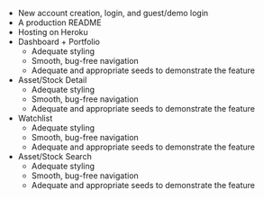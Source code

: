 * New account creation, login, and guest/demo login
* A production README
* Hosting on Heroku
* Dashboard + Portfolio
  * Adequate styling
  * Smooth, bug-free navigation
  * Adequate and appropriate seeds to demonstrate the feature
* Asset/Stock Detail
  * Adequate styling
  * Smooth, bug-free navigation
  * Adequate and appropriate seeds to demonstrate the feature
* Watchlist
  * Adequate styling
  * Smooth, bug-free navigation
  * Adequate and appropriate seeds to demonstrate the feature
* Asset/Stock Search
  * Adequate styling
  * Smooth, bug-free navigation
  * Adequate and appropriate seeds to demonstrate the feature
